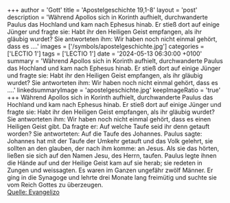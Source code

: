 +++
author = 'Gott'
title = 'Apostelgeschichte 19,1-8'
layout = 'post'
description = 'Während Apollos sich in Korinth aufhielt, durchwanderte Paulus das Hochland und kam nach Ephesus hinab. Er stieß dort auf einige Jünger und fragte sie: Habt ihr den Heiligen Geist empfangen, als ihr gläubig wurdet? Sie antworteten ihm: Wir haben noch nicht einmal gehört, dass es ....'
images = ['/symbols/apostelgeschichte.jpg']
categories = ['LECTIO 1']
tags = ['LECTIO 1']
date = '2024-05-13 06:30:00 +0100'
summary = 'Während Apollos sich in Korinth aufhielt, durchwanderte Paulus das Hochland und kam nach Ephesus hinab. Er stieß dort auf einige Jünger und fragte sie: Habt ihr den Heiligen Geist empfangen, als ihr gläubig wurdet? Sie antworteten ihm: Wir haben noch nicht einmal gehört, dass es ....'
linkedsummaryImage = 'apostelgeschichte.jpg'
keepImageRatio = 'true'
+++
Während Apollos sich in Korinth aufhielt, durchwanderte Paulus das Hochland und kam nach Ephesus hinab. Er stieß dort auf einige Jünger
und fragte sie: Habt ihr den Heiligen Geist empfangen, als ihr gläubig wurdet? Sie antworteten ihm: Wir haben noch nicht einmal gehört, dass es einen Heiligen Geist gibt.<!--more-->
Da fragte er: Auf welche Taufe seid ihr denn getauft worden? Sie antworteten: Auf die Taufe des Johannes.
Paulus sagte: Johannes hat mit der Taufe der Umkehr getauft und das Volk gelehrt, sie sollten an den glauben, der nach ihm komme: an Jesus.
Als sie das hörten, ließen sie sich auf den Namen Jesu, des Herrn, taufen.
Paulus legte ihnen die Hände auf und der Heilige Geist kam auf sie herab; sie redeten in Zungen und weissagten.
Es waren im Ganzen ungefähr zwölf Männer.
Er ging in die Synagoge und lehrte drei Monate lang freimütig und suchte sie vom Reich Gottes zu überzeugen.<br> [Quelle: Evangelizo](https://evangeliumtagfuertag.org/DE/gospel)